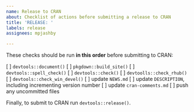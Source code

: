 ```yaml
---
name: Release to CRAN
about: Checklist of actions before submitting a release to CRAN
title: 'RELEASE: '
labels: release
assignees: mpjashby

---
```


These checks should be run **in this order** before submitting to CRAN:

[ ] `devtools::document()`
[ ] `pkgdown::build_site()`
[ ] `devtools::spell_check()`
[ ] `devtools::check()`
[ ] `devtoolls::check_rhub()`
[ ] `devtools::check_win_devel()`
[ ] update `NEWS.md`
[ ] update `DESCRIPTION`, including incrementing version number
[ ] update `cran-comments.md`
[ ] push any uncommitted files

Finally, to submit to CRAN run `devtools::release()`.
